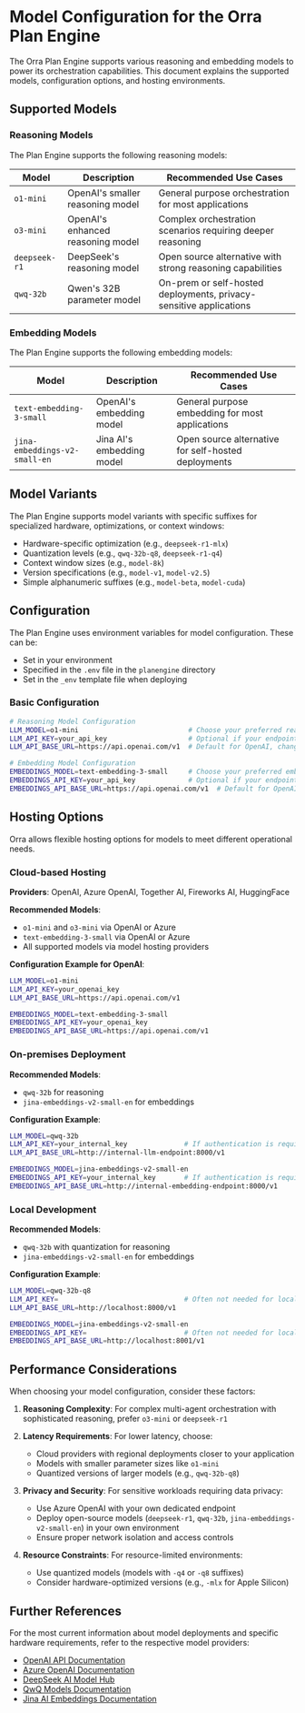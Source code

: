 # Model Configuration for the Orra Plan Engine

The Orra Plan Engine supports various reasoning and embedding models to power its orchestration capabilities. This document explains the supported models, configuration options, and hosting environments.

## Supported Models

### Reasoning Models

The Plan Engine supports the following reasoning models:

| Model | Description | Recommended Use Cases                                              |
|-------|-------------|--------------------------------------------------------------------|
| `o1-mini` | OpenAI's smaller reasoning model | General purpose orchestration for most applications                |
| `o3-mini` | OpenAI's enhanced reasoning model | Complex orchestration scenarios requiring deeper reasoning         |
| `deepseek-r1` | DeepSeek's reasoning model | Open source alternative with strong reasoning capabilities         |
| `qwq-32b` | Qwen's 32B parameter model | On-prem or self-hosted deployments, privacy-sensitive applications |

### Embedding Models

The Plan Engine supports the following embedding models:

| Model | Description | Recommended Use Cases |
|-------|-------------|----------------------|
| `text-embedding-3-small` | OpenAI's embedding model | General purpose embedding for most applications |
| `jina-embeddings-v2-small-en` | Jina AI's embedding model | Open source alternative for self-hosted deployments |

## Model Variants

The Plan Engine supports model variants with specific suffixes for specialized hardware, optimizations, or context windows:

- Hardware-specific optimization (e.g., `deepseek-r1-mlx`)
- Quantization levels (e.g., `qwq-32b-q8`, `deepseek-r1-q4`)
- Context window sizes (e.g., `model-8k`)
- Version specifications (e.g., `model-v1`, `model-v2.5`)
- Simple alphanumeric suffixes (e.g., `model-beta`, `model-cuda`)

## Configuration

The Plan Engine uses environment variables for model configuration. These can be:
- Set in your environment
- Specified in the `.env` file in the `planengine` directory
- Set in the `_env` template file when deploying

### Basic Configuration

```bash
# Reasoning Model Configuration
LLM_MODEL=o1-mini                           # Choose your preferred reasoning model
LLM_API_KEY=your_api_key                    # Optional if your endpoint doesn't require auth
LLM_API_BASE_URL=https://api.openai.com/v1  # Default for OpenAI, change for self-hosted/other providers

# Embedding Model Configuration
EMBEDDINGS_MODEL=text-embedding-3-small     # Choose your preferred embedding model
EMBEDDINGS_API_KEY=your_api_key             # Optional if your endpoint doesn't require auth
EMBEDDINGS_API_BASE_URL=https://api.openai.com/v1  # Default for OpenAI, change for self-hosted
```

## Hosting Options

Orra allows flexible hosting options for models to meet different operational needs.

### Cloud-based Hosting

**Providers**: OpenAI, Azure OpenAI, Together AI, Fireworks AI, HuggingFace

**Recommended Models**: 
- `o1-mini` and `o3-mini` via OpenAI or Azure
- `text-embedding-3-small` via OpenAI or Azure
- All supported models via model hosting providers

**Configuration Example for OpenAI**:
```bash
LLM_MODEL=o1-mini
LLM_API_KEY=your_openai_key
LLM_API_BASE_URL=https://api.openai.com/v1

EMBEDDINGS_MODEL=text-embedding-3-small
EMBEDDINGS_API_KEY=your_openai_key
EMBEDDINGS_API_BASE_URL=https://api.openai.com/v1
```

### On-premises Deployment

**Recommended Models**:
- `qwq-32b` for reasoning
- `jina-embeddings-v2-small-en` for embeddings

**Configuration Example**:
```bash
LLM_MODEL=qwq-32b
LLM_API_KEY=your_internal_key              # If authentication is required
LLM_API_BASE_URL=http://internal-llm-endpoint:8000/v1

EMBEDDINGS_MODEL=jina-embeddings-v2-small-en
EMBEDDINGS_API_KEY=your_internal_key       # If authentication is required
EMBEDDINGS_API_BASE_URL=http://internal-embedding-endpoint:8000/v1
```

### Local Development

**Recommended Models**:
- `qwq-32b` with quantization for reasoning
- `jina-embeddings-v2-small-en` for embeddings

**Configuration Example**:
```bash
LLM_MODEL=qwq-32b-q8
LLM_API_KEY=                               # Often not needed for local deployments
LLM_API_BASE_URL=http://localhost:8000/v1

EMBEDDINGS_MODEL=jina-embeddings-v2-small-en
EMBEDDINGS_API_KEY=                        # Often not needed for local deployments
EMBEDDINGS_API_BASE_URL=http://localhost:8001/v1
```

## Performance Considerations

When choosing your model configuration, consider these factors:

1. **Reasoning Complexity**: For complex multi-agent orchestration with sophisticated reasoning, prefer `o3-mini` or `deepseek-r1`

2. **Latency Requirements**: For lower latency, choose:
   - Cloud providers with regional deployments closer to your application
   - Models with smaller parameter sizes like `o1-mini`
   - Quantized versions of larger models (e.g., `qwq-32b-q8`)

3. **Privacy and Security**: For sensitive workloads requiring data privacy:
   - Use Azure OpenAI with your own dedicated endpoint
   - Deploy open-source models (`deepseek-r1`, `qwq-32b`, `jina-embeddings-v2-small-en`) in your own environment
   - Ensure proper network isolation and access controls

4. **Resource Constraints**: For resource-limited environments:
   - Use quantized models (models with `-q4` or `-q8` suffixes)
   - Consider hardware-optimized versions (e.g., `-mlx` for Apple Silicon)

## Further References

For the most current information about model deployments and specific hardware requirements, refer to the respective model providers:

- [OpenAI API Documentation](https://platform.openai.com/docs/api-reference)
- [Azure OpenAI Documentation](https://learn.microsoft.com/en-us/azure/ai-services/openai/)
- [DeepSeek AI Model Hub](https://github.com/deepseek-ai/DeepSeek-Coder)
- [QwQ Models Documentation](https://github.com/QwenLM/QwQ)
- [Jina AI Embeddings Documentation](https://jina.ai/embedding/)
